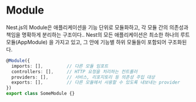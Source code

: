 # Module
Nest.js의 Module은 애플리케이션을 기능 단위로 모듈화하고, 각 모듈 간의 의존성과 책임을 명확하게 분리하는 구조이다.. Nest의 모든 애플리케이션은 최소한 하나의 루트 모듈(AppModule) 을 가지고 있고, 그 안에 기능별 하위 모듈들이 포함되어 구조화된다.

```typescript
@Module({
  imports: [],         // 다른 모듈 임포트
  controllers: [],     // HTTP 요청을 처리하는 컨트롤러
  providers: [],       // 서비스, 리포지토리 등 의존성 주입 대상
  exports: [],         // 다른 모듈에서 사용할 수 있도록 내보내는 provider
})
export class SomeModule {}
```